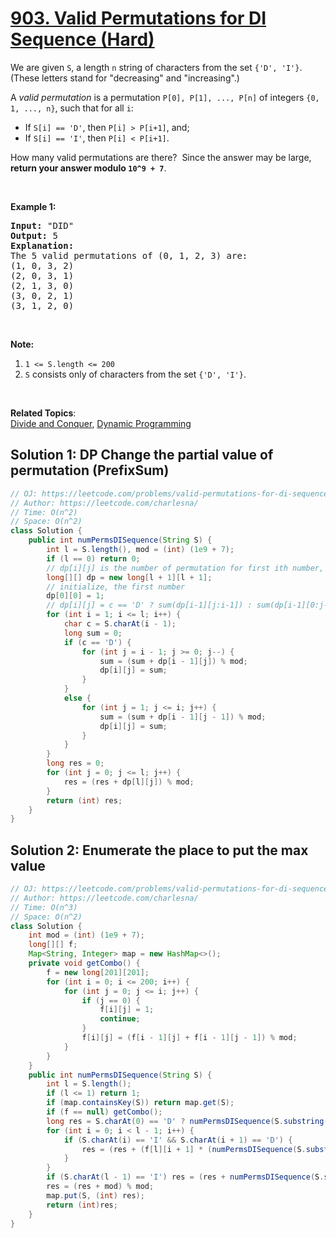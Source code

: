 # [903. Valid Permutations for DI Sequence (Hard)](https://leetcode.com/problems/valid-permutations-for-di-sequence/)

<p>We are given <code>S</code>, a length <code>n</code> string of characters from the set <code>{'D', 'I'}</code>. (These letters stand for "decreasing" and "increasing".)</p>

<p>A&nbsp;<em>valid permutation</em>&nbsp;is a permutation <code>P[0], P[1], ..., P[n]</code> of integers&nbsp;<code>{0, 1, ..., n}</code>, such that for all <code>i</code>:</p>

<ul>
	<li>If <code>S[i] == 'D'</code>, then <code>P[i] &gt; P[i+1]</code>, and;</li>
	<li>If <code>S[i] == 'I'</code>, then <code>P[i] &lt; P[i+1]</code>.</li>
</ul>

<p>How many valid permutations are there?&nbsp; Since the answer may be large, <strong>return your answer modulo <code>10^9 + 7</code></strong>.</p>

<p>&nbsp;</p>

<p><strong>Example 1:</strong></p>

<pre><strong>Input: </strong><span id="example-input-1-1">"DID"</span>
<strong>Output: </strong><span id="example-output-1">5</span>
<strong>Explanation: </strong>
The 5 valid permutations of (0, 1, 2, 3) are:
(1, 0, 3, 2)
(2, 0, 3, 1)
(2, 1, 3, 0)
(3, 0, 2, 1)
(3, 1, 2, 0)
</pre>

<p>&nbsp;</p>

<p><strong>Note:</strong></p>

<ol>
	<li><code>1 &lt;= S.length &lt;= 200</code></li>
	<li><code>S</code> consists only of characters from the set <code>{'D', 'I'}</code>.</li>
</ol>

<div>
<p>&nbsp;</p>
</div>


**Related Topics**:  
[Divide and Conquer](https://leetcode.com/tag/divide-and-conquer/), [Dynamic Programming](https://leetcode.com/tag/dynamic-programming/)

## Solution 1: DP Change the partial value of permutation (PrefixSum)

```java
// OJ: https://leetcode.com/problems/valid-permutations-for-di-sequence/
// Author: https://leetcode.com/charlesna/
// Time: O(n^2)
// Space: O(n^2)
class Solution {
    public int numPermsDISequence(String S) {
        int l = S.length(), mod = (int) (1e9 + 7);
        if (l == 0) return 0;
        // dp[i][j] is the number of permutation for first ith number, ending with j.
        long[][] dp = new long[l + 1][l + 1];
        // initialize, the first number 
        dp[0][0] = 1;
        // dp[i][j] = c == 'D' ? sum(dp[i-1][j:i-1]) : sum(dp[i-1][0:j-1]);
        for (int i = 1; i <= l; i++) {
            char c = S.charAt(i - 1);
            long sum = 0;
            if (c == 'D') {
                for (int j = i - 1; j >= 0; j--) {
                    sum = (sum + dp[i - 1][j]) % mod;
                    dp[i][j] = sum;
                }
            }
            else {
                for (int j = 1; j <= i; j++) {
                    sum = (sum + dp[i - 1][j - 1]) % mod;
                    dp[i][j] = sum;
                }
            }
        }
        long res = 0;
        for (int j = 0; j <= l; j++) {
            res = (res + dp[l][j]) % mod;
        }
        return (int) res;
    }
}
```

## Solution 2: Enumerate the place to put the max value

```java
// OJ: https://leetcode.com/problems/valid-permutations-for-di-sequence/
// Author: https://leetcode.com/charlesna/
// Time: O(n^3)
// Space: O(n^2)
class Solution {
    int mod = (int) (1e9 + 7);
    long[][] f;
    Map<String, Integer> map = new HashMap<>();
    private void getCombo() {
        f = new long[201][201];
        for (int i = 0; i <= 200; i++) {
            for (int j = 0; j <= i; j++) {
                if (j == 0) {
                    f[i][j] = 1;
                    continue;
                }
                f[i][j] = (f[i - 1][j] + f[i - 1][j - 1]) % mod;
            }
        } 
    }
    public int numPermsDISequence(String S) {
        int l = S.length();
        if (l <= 1) return 1;
        if (map.containsKey(S)) return map.get(S);
        if (f == null) getCombo();
        long res = S.charAt(0) == 'D' ? numPermsDISequence(S.substring(1)) : 0;
        for (int i = 0; i < l - 1; i++) {
            if (S.charAt(i) == 'I' && S.charAt(i + 1) == 'D') {
                res = (res + (f[l][i + 1] * (numPermsDISequence(S.substring(0, i))) % mod * numPermsDISequence(S.substring(i + 2)))) % mod;
            }
        }
        if (S.charAt(l - 1) == 'I') res = (res + numPermsDISequence(S.substring(0, l - 1))) % mod;
        res = (res + mod) % mod;
        map.put(S, (int) res);
        return (int)res;
    }
}
```